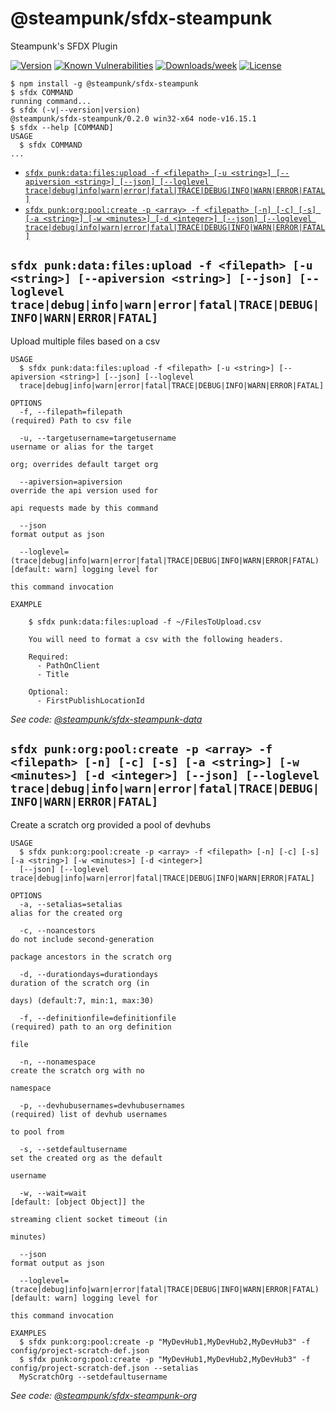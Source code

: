@steampunk/sfdx-steampunk
=========================

Steampunk&#39;s SFDX Plugin

[![Version](https://img.shields.io/npm/v/@steampunk/sfdx-steampunk.svg)](https://www.npmjs.com/package/@steampunk/sfdx-steampunk)
[![Known Vulnerabilities](https://snyk.io/test/github/steampunkfoundry/sfdx-steampunk/badge.svg)](https://snyk.io/test/github/steampunkfoundry/sfdx-steampunk)
[![Downloads/week](https://img.shields.io/npm/dw/@steampunk/sfdx-steampunk.svg)](https://www.npmjs.com/package/@steampunk/sfdx-steampunk)
[![License](https://img.shields.io/npm/l/@steampunk/sfdx-steampunk.svg)](https://www.npmjs.com/package/@steampunk/sfdx-steampunk)

<!-- toc -->

<!-- tocstop -->
<!-- install -->
<!-- usage -->
```sh-session
$ npm install -g @steampunk/sfdx-steampunk
$ sfdx COMMAND
running command...
$ sfdx (-v|--version|version)
@steampunk/sfdx-steampunk/0.2.0 win32-x64 node-v16.15.1
$ sfdx --help [COMMAND]
USAGE
  $ sfdx COMMAND
...
```
<!-- usagestop -->
<!-- commands -->
* [`sfdx punk:data:files:upload -f <filepath> [-u <string>] [--apiversion <string>] [--json] [--loglevel trace|debug|info|warn|error|fatal|TRACE|DEBUG|INFO|WARN|ERROR|FATAL]`](#sfdx-punkdatafilesupload--f-filepath--u-string---apiversion-string---json---loglevel-tracedebuginfowarnerrorfataltracedebuginfowarnerrorfatal)
* [`sfdx punk:org:pool:create -p <array> -f <filepath> [-n] [-c] [-s] [-a <string>] [-w <minutes>] [-d <integer>] [--json] [--loglevel trace|debug|info|warn|error|fatal|TRACE|DEBUG|INFO|WARN|ERROR|FATAL]`](#sfdx-punkorgpoolcreate--p-array--f-filepath--n--c--s--a-string--w-minutes--d-integer---json---loglevel-tracedebuginfowarnerrorfataltracedebuginfowarnerrorfatal)

## `sfdx punk:data:files:upload -f <filepath> [-u <string>] [--apiversion <string>] [--json] [--loglevel trace|debug|info|warn|error|fatal|TRACE|DEBUG|INFO|WARN|ERROR|FATAL]`

Upload multiple files based on a csv

```
USAGE
  $ sfdx punk:data:files:upload -f <filepath> [-u <string>] [--apiversion <string>] [--json] [--loglevel 
  trace|debug|info|warn|error|fatal|TRACE|DEBUG|INFO|WARN|ERROR|FATAL]

OPTIONS
  -f, --filepath=filepath                                                           (required) Path to csv file

  -u, --targetusername=targetusername                                               username or alias for the target
                                                                                    org; overrides default target org

  --apiversion=apiversion                                                           override the api version used for
                                                                                    api requests made by this command

  --json                                                                            format output as json

  --loglevel=(trace|debug|info|warn|error|fatal|TRACE|DEBUG|INFO|WARN|ERROR|FATAL)  [default: warn] logging level for
                                                                                    this command invocation

EXAMPLE

    $ sfdx punk:data:files:upload -f ~/FilesToUpload.csv

    You will need to format a csv with the following headers.

    Required:
      - PathOnClient
      - Title

    Optional:
      - FirstPublishLocationId
```

_See code: [@steampunk/sfdx-steampunk-data](https://github.com/SteampunkFoundry/sfdx-steampunk-data/blob/v0.2.1/src/commands/punk/data/files/upload.ts)_

## `sfdx punk:org:pool:create -p <array> -f <filepath> [-n] [-c] [-s] [-a <string>] [-w <minutes>] [-d <integer>] [--json] [--loglevel trace|debug|info|warn|error|fatal|TRACE|DEBUG|INFO|WARN|ERROR|FATAL]`

Create a scratch org provided a pool of devhubs

```
USAGE
  $ sfdx punk:org:pool:create -p <array> -f <filepath> [-n] [-c] [-s] [-a <string>] [-w <minutes>] [-d <integer>] 
  [--json] [--loglevel trace|debug|info|warn|error|fatal|TRACE|DEBUG|INFO|WARN|ERROR|FATAL]

OPTIONS
  -a, --setalias=setalias                                                           alias for the created org

  -c, --noancestors                                                                 do not include second-generation
                                                                                    package ancestors in the scratch org

  -d, --durationdays=durationdays                                                   duration of the scratch org (in
                                                                                    days) (default:7, min:1, max:30)

  -f, --definitionfile=definitionfile                                               (required) path to an org definition
                                                                                    file

  -n, --nonamespace                                                                 create the scratch org with no
                                                                                    namespace

  -p, --devhubusernames=devhubusernames                                             (required) list of devhub usernames
                                                                                    to pool from

  -s, --setdefaultusername                                                          set the created org as the default
                                                                                    username

  -w, --wait=wait                                                                   [default: [object Object]] the
                                                                                    streaming client socket timeout (in
                                                                                    minutes)

  --json                                                                            format output as json

  --loglevel=(trace|debug|info|warn|error|fatal|TRACE|DEBUG|INFO|WARN|ERROR|FATAL)  [default: warn] logging level for
                                                                                    this command invocation

EXAMPLES
  $ sfdx punk:org:pool:create -p "MyDevHub1,MyDevHub2,MyDevHub3" -f config/project-scratch-def.json
  $ sfdx punk:org:pool:create -p "MyDevHub1,MyDevHub2,MyDevHub3" -f config/project-scratch-def.json --setalias 
  MyScratchOrg --setdefaultusername
```

_See code: [@steampunk/sfdx-steampunk-org](https://github.com/SteampunkFoundry/sfdx-steampunk-org/blob/v0.1.1/src/commands/punk/org/pool/create.ts)_
<!-- commandsstop -->
